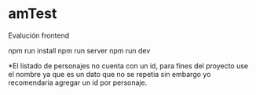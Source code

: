 # amTest
Evalución frontend

npm run install
npm run server
npm run dev

*El listado de personajes no cuenta con un id, para fines del proyecto use el nombre ya que es un dato que no se repetia sin embargo yo recomendaria agregar un id por personaje.
